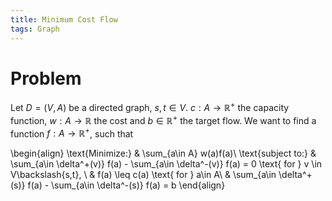 ```yaml
---
title: Minimum Cost Flow 
tags: Graph
---
```


# Problem
Let $D=(V,A)$ be a directed graph, $s,t\in V$. $c:A\to \mathbb{R}^+$ the capacity function, $w:A\to \mathbb{R}$ the cost and $b\in \mathbb{R}^+$ the target flow. We want to find a function $f:A\to \mathbb{R}^+$, such that

\begin{align}
\text{Minimize:} & \sum_{a\in A} w(a)f(a)\\
\text{subject to:} & \sum_{a\in \delta^+(v)} f(a) - \sum_{a\in \delta^-(v)} f(a)  = 0 \text{ for } v \in V\backslash\{s,t\}, \\
& f(a) \leq c(a) \text{ for } a\in A\\
& \sum_{a\in \delta^+(s)} f(a) - \sum_{a\in \delta^-(s)} f(a) = b 
\end{align}